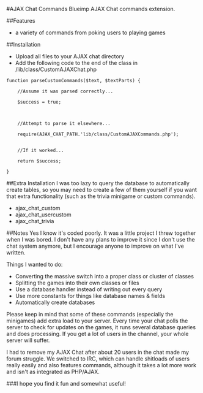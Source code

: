 #AJAX Chat Commands
Blueimp AJAX Chat commands extension.

##Features
- a variety of commands from poking users to playing games

##Installation
- Upload all files to your AJAX chat directory
- Add the following code to the end of the class in /lib/class/CustomAJAXChat.php

```
function parseCustomCommands($text, $textParts) {
		
	//Assume it was parsed correctly...

	$success = true;
		
		

	//Attempt to parse it elsewhere...
		
	require(AJAX_CHAT_PATH.'lib/class/CustomAJAXCommands.php');


	//If it worked...
		
	return $success;
	
}
```

##Extra Installation
I was too lazy to query the database to automatically create tables, so you may need to create a few of them yourself if you want that extra functionality (such as the trivia minigame or custom commands).
- ajax_chat_custom
- ajax_chat_usercustom
- ajax_chat_trivia

##Notes
Yes I know it's coded poorly. It was a little project I threw together when I was bored. I don't have any plans to improve it since I don't use the chat system anymore, but I encourage anyone to improve on what I've written.

Things I wanted to do:
- Converting the massive switch into a proper class or cluster of classes
- Splitting the games into their own classes or files
- Use a database handler instead of writing out every query
- Use more constants for things like database names & fields
- Automatically create databases

Please keep in mind that some of these commands (especially the minigames) add extra load to your server. Every time your chat polls the server to check for updates on the games, it runs several database queries and does processing. If you get a lot of users in the channel, your whole server will suffer.

I had to remove my AJAX Chat after about 20 users in the chat made my forum struggle. We switched to IRC, which can handle shitloads of users really easily and also features commands, although it takes a lot more work and isn't as integrated as PHP/AJAX.

###I hope you find it fun and somewhat useful!